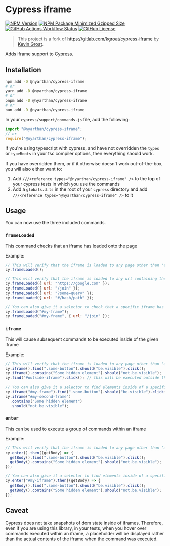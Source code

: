 # Cypress iframe

[![NPM Version](https://img.shields.io/npm/v/%40nyarthan%2Fcypress-iframe?style=for-the-badge&logo=npm&logoColor=%23fff&label=npm&labelColor=cd0000&color=%23fff)](https://www.npmjs.com/@nyarthan/cypress-iframe)
[![NPM Package Minimized Gzipped Size](https://img.shields.io/bundlejs/size/%40nyarthan/cypress-iframe?style=for-the-badge&logo=npm&logoColor=%23fff&label=npm&labelColor=cd0000&color=%23fff)](https://www.npmjs.com/@nyarthan/cypress-iframe)
[![GitHub Actions Workflow Status](https://img.shields.io/github/actions/workflow/status/nyarthan/cypress-iframe/ci.yaml?branch=master&style=for-the-badge&logo=github&logoColor=%23fff&label=CI&labelColor=%23151b23)](https://github.com/nyarthan/cypress-iframe/actions/workflows/ci.yaml)
[![GitHub License](https://img.shields.io/github/license/nyarthan/cypress-iframe?style=for-the-badge&labelColor=%23151b23&color=%23f0f6fc)](./LICENSE)

> This project is a fork of https://gitlab.com/kgroat/cypress-iframe by [Kevin Groat](https://gitlab.com/kgroat).

Adds iframe support to [Cypress](https://www.cypress.io/).

## Installation

```bash
npm add -D @nyarthan/cypress-iframe
# or
yarn add -D @nyarthan/cypress-iframe
# or
pnpm add -D @nyarthan/cypress-iframe
# or
bun add -D @nyarthan/cypress-iframe
```

In your `cypress/support/commands.js` file, add the following:

```js
import "@nyarthan/cypress-iframe";
// or
require("@nyarthan/cypress-iframe");
```

If you're using typescript with cypress, and have not overridden the `types` or `typeRoots` in your tsc compiler options, then everything should work.

If you have overridden them, or if it otherwise doesn't work out-of-the-box, you will also either want to:

1. Add `///<reference types="@nyarthan/cypress-iframe" />` to the top of your cypress tests in which you use the commands
1. Add a `globals.d.ts` in the root of your `cypress` directory and add `///<reference types="@nyarthan/cypress-iframe" />` to it

## Usage

You can now use the three included commands.

### `frameLoaded`

This command checks that an iframe has loaded onto the page

Example:

```js
// This will verify that the iframe is loaded to any page other than 'about:blank'
cy.frameLoaded();

// This will verify that the iframe is loaded to any url containing the given path part
cy.frameLoaded({ url: "https://google.com" });
cy.frameLoaded({ url: "/join" });
cy.frameLoaded({ url: "?some=query" });
cy.frameLoaded({ url: "#/hash/path" });

// You can also give it a selector to check that a specific iframe has loaded
cy.frameLoaded("#my-frame");
cy.frameLoaded("#my-frame", { url: "/join" });
```

### `iframe`

This will cause subsequent commands to be executed inside of the given iframe

Example:

```js
// This will verify that the iframe is loaded to any page other than 'about:blank'
cy.iframe().find(".some-button").should("be.visible").click();
cy.iframe().contains("Some hidden element").should("not.be.visible");
cy.find("#outside-iframe").click(); // this will be executed outside the iframe

// You can also give it a selector to find elements inside of a specific iframe
cy.iframe("#my-frame").find(".some-button").should("be.visible").click();
cy.iframe("#my-second-frame")
  .contains("Some hidden element")
  .should("not.be.visible");
```

### `enter`

This can be used to execute a group of commands within an iframe

Example:

```js
// This will verify that the iframe is loaded to any page other than 'about:blank'
cy.enter().then((getBody) => {
  getBody().find(".some-button").should("be.visible").click();
  getBody().contains("Some hidden element").should("not.be.visible");
});

// You can also give it a selector to find elements inside of a specific iframe
cy.enter("#my-iframe").then((getBody) => {
  getBody().find(".some-button").should("be.visible").click();
  getBody().contains("Some hidden element").should("not.be.visible");
});
```

## Caveat

Cypress does not take snapshots of dom state inside of iframes. Therefore, even if you are using this library, in your tests, when you hover over commands executed within an iframe, a placeholder will be displayed rather than the actual contents of the iframe when the command was executed.
